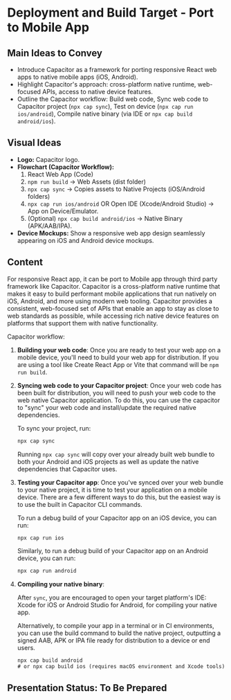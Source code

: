 # Deployment and Build Target - Port to Mobile App

## Main Ideas to Convey

- Introduce Capacitor as a framework for porting responsive React web apps to native mobile apps (iOS, Android).
- Highlight Capacitor's approach: cross-platform native runtime, web-focused APIs, access to native device features.
- Outline the Capacitor workflow: Build web code, Sync web code to Capacitor project (`npx cap sync`), Test on device (`npx cap run ios/android`), Compile native binary (via IDE or `npx cap build android/ios`).

## Visual Ideas

- **Logo:** Capacitor logo.
- **Flowchart (Capacitor Workflow):**
    1.  React Web App (Code)
    2.  `npm run build` -> Web Assets (dist folder)
    3.  `npx cap sync` -> Copies assets to Native Projects (iOS/Android folders)
    4.  `npx cap run ios/android` OR Open IDE (Xcode/Android Studio) -> App on Device/Emulator.
    5.  (Optional) `npx cap build android/ios` -> Native Binary (APK/AAB/IPA).
- **Device Mockups:** Show a responsive web app design seamlessly appearing on iOS and Android device mockups.

## Content

For responsive React app, it can be port to Mobile app through third party framework like Capacitor. Capacitor is a cross-platform native runtime that makes it easy to build performant mobile applications that run natively on iOS, Android, and more using modern web tooling. Capacitor provides a consistent, web-focused set of APIs that enable an app to stay as close to web standards as possible, while accessing rich native device features on platforms that support them with native functionality.

Capacitor workflow:

1.  **Building your web code**: Once you are ready to test your web app on a mobile device, you\'ll need to build your web app for distribution. If you are using a tool like Create React App or Vite that command will be `npm run build`.

2.  **Syncing web code to your Capacitor project**: Once your web code has been built for distribution, you will need to push your web code to the web native Capacitor application. To do this, you can use the capacitor to "sync" your web code and install/update the required native dependencies.
    
    To sync your project, run:
    
    ```bash
    npx cap sync
    ```
    
    Running `npx cap sync` will copy over your already built web bundle to both your Android and iOS projects as well as update the native dependencies that Capacitor uses.

3.  **Testing your Capacitor app**[​](https://capacitorjs.com/docs/basics/workflow#testing-your-capacitor-app): Once you\'ve synced over your web bundle to your native project, it is time to test your application on a mobile device. There are a few different ways to do this, but the easiest way is to use the built in Capacitor CLI commands.
    
    To run a debug build of your Capacitor app on an iOS device, you can run:
    
    ```bash
    npx cap run ios
    ```
    
    Similarly, to run a debug build of your Capacitor app on an Android device, you can run:
    
    ```bash
    npx cap run android
    ```

4.  **Compiling your native binary**:
    
    After `sync`, you are encouraged to open your target platform\'s IDE: Xcode for iOS or Android Studio for Android, for compiling your native app.
    
    Alternatively, to compile your app in a terminal or in CI environments, you can use the build command to build the native project, outputting a signed AAB, APK or IPA file ready for distribution to a device or end users.
    
    ```bashp
    npx cap build android
    # or npx cap build ios (requires macOS environment and Xcode tools)
    ``` 

## Presentation Status: To Be Prepared 